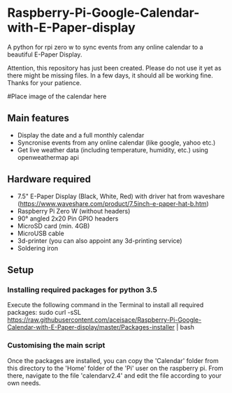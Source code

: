 # Raspberry-Pi-Google-Calendar-with-E-Paper-display
A python  for rpi zero w to sync events from any online calendar to a beautiful E-Paper Display. 

Attention, this repository has just been created. Please do not use it yet as there might be missing files. In a few days, it should all be working fine. Thanks for your patience.

#Place image of the calendar here

## Main features
* Display the date and a full monthly calendar
* Syncronise events from any online calendar (like google, yahoo etc.)
* Get live weather data (including temperature, humidity, etc.) using openweathermap api

## Hardware required
* 7.5" E-Paper Display (Black, White, Red) with driver hat from waveshare (https://www.waveshare.com/product/7.5inch-e-paper-hat-b.htm)
* Raspberry Pi Zero W (without headers)
* 90° angled 2x20 Pin GPIO headers
* MicroSD card (min. 4GB)
* MicroUSB cable
* 3d-printer (you can also appoint any 3d-printing service)
* Soldering iron

## Setup

### Installing required packages for python 3.5
Execute the following command in the Terminal to install all required packages:
sudo curl -sSL https://raw.githubusercontent.com/aceisace/Raspberry-Pi-Google-Calendar-with-E-Paper-display/master/Packages-installer | bash

### Customising the main script
Once the packages are installed, you can copy the 'Calendar' folder from this directory to the 'Home' folder of the 'Pi' user on the raspberry pi. From there, navigate to the file 'calendarv2.4' and edit the file according to your own needs.
